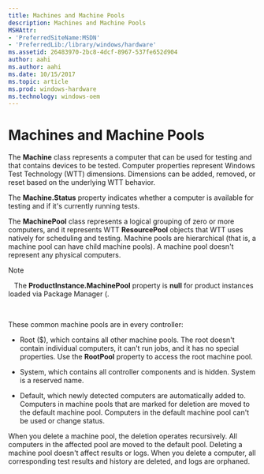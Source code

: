 ```yaml
---
title: Machines and Machine Pools
description: Machines and Machine Pools
MSHAttr:
- 'PreferredSiteName:MSDN'
- 'PreferredLib:/library/windows/hardware'
ms.assetid: 26483970-2bc8-4dcf-8967-537fe652d904
author: aahi
ms.author: aahi
ms.date: 10/15/2017
ms.topic: article
ms.prod: windows-hardware
ms.technology: windows-oem
---
```


# Machines and Machine Pools


The **Machine** class represents a computer that can be used for testing and that contains devices to be tested. Computer properties represent Windows Test Technology (WTT) dimensions. Dimensions can be added, removed, or reset based on the underlying WTT behavior.

The **Machine.Status** property indicates whether a computer is available for testing and if it's currently running tests.

The **MachinePool** class represents a logical grouping of zero or more computers, and it represents WTT **ResourcePool** objects that WTT uses natively for scheduling and testing. Machine pools are hierarchical (that is, a machine pool can have child machine pools). A machine pool doesn't represent any physical computers.

>[!NOTE]
>  
The **ProductInstance.MachinePool** property is **null** for product instances loaded via Package Manager (.

 

These common machine pools are in every controller:

-   Root ($), which contains all other machine pools. The root doesn't contain individual computers, it can't run jobs, and it has no special properties. Use the **RootPool** property to access the root machine pool.

-   System, which contains all controller components and is hidden. System is a reserved name.

-   Default, which newly detected computers are automatically added to. Computers in machine pools that are marked for deletion are moved to the default machine pool. Computers in the default machine pool can't be used or change status.

When you delete a machine pool, the deletion operates recursively. All computers in the affected pool are moved to the default pool. Deleting a machine pool doesn't affect results or logs. When you delete a computer, all corresponding test results and history are deleted, and logs are orphaned.

 

 






